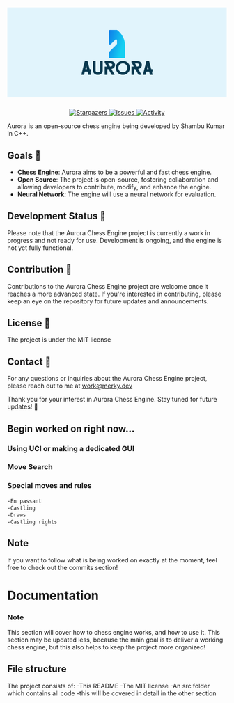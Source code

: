 # ![Logo](cover.png)
<p align="center">
	<a href="https://github.com/ShambuKumar/Aurora/stargazers">
		<img alt="Stargazers" src="https://img.shields.io/github/stars/ShambuKumar/Aurora?style=for-the-badge&logo=starship&color=C9CBFF&logoColor=D9E0EE&labelColor=302D41">
  </a>
	<a href="https://github.com/ShambuKumar/Aurora/issues">
		<img alt="Issues" src="https://img.shields.io/github/issues/ShambuKumar/Aurora?style=for-the-badge&logo=gitbook&color=B5E8E0&logoColor=D9E0EE&labelColor=302D41">
  </a>
  <a href="https://github.com/ShambuKumar/Aurora/activity">
		<img alt="Activity" src="https://img.shields.io/github/commit-activity/m/ShambuKumar/Aurora?style=for-the-badge&logo=github&color=DDB6F2&logoColor=D9E0EE&labelColor=302D41">
  </a>
</p>
Aurora is an open-source chess engine being developed by Shambu Kumar in C++. 

## Goals :dart:

- **Chess Engine**: Aurora aims to be a powerful and fast chess engine.
- **Open Source**: The project is open-source, fostering collaboration and allowing developers to contribute, modify, and enhance the engine.
- **Neural Network**: The engine will use a neural network for evaluation. 
## Development Status :construction:

Please note that the Aurora Chess Engine project is currently a work in progress and not ready for use. Development is ongoing, and the engine is not yet fully functional.

## Contribution :raised_hands:

Contributions to the Aurora Chess Engine project are welcome once it reaches a more advanced state. If you're interested in contributing, please keep an eye on the repository for future updates and announcements.

## License :page_with_curl:

The project is under the MIT license

## Contact :email:

For any questions or inquiries about the Aurora Chess Engine project, please reach out to me at work@merky.dev

Thank you for your interest in Aurora Chess Engine. Stay tuned for future updates! :rocket:

## Begin worked on right now...
### Using UCI or making a dedicated GUI
### Move Search
### Special moves and rules
	-En passant
	-Castling
	-Draws
	-Castling rights
## Note
If you want to follow what is being worked on exactly at the moment, feel free to check out the commits section!
# Documentation
### Note 
This section will cover how to chess engine works, and how to use it. This section may be updated less, because the main goal is to deliver a working chess engine, but this also helps to keep the project more organized!
## File structure
The project consists of:
 -This README
 -The MIT license
 -An src folder which contains all code -this will be covered in detail in the other section
 


